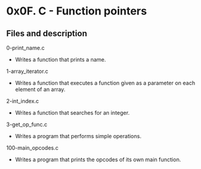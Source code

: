 # 0x0F. C - Function pointers

## Files and description

0-print_name.c

- Writes a function that prints a name.

1-array_iterator.c

- Writes a function that executes a function given as a parameter on each element of an array.

2-int_index.c

- Writes a function that searches for an integer.

3-get_op_func.c

- Writes a program that performs simple operations.

100-main_opcodes.c

- Writes a program that prints the opcodes of its own main function.
